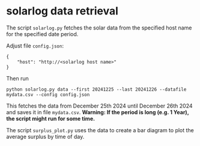 # solarlog data retrieval

The script `solarlog.py` fetches the solar data from the specified host name for the specified date period.

Adjust file `config.json`:
```
{
    "host": "http://<solarlog host name>"
}
``` 

Then run

```
python solarlog.py data --first 20241225 --last 20241226 --datafile mydata.csv --config config.json
```

This fetches the data from December 25th 2024 until December 26th 2024 and saves it in file `mydata.csv`.
**Warning: If the period is long (e.g. 1 Year), the script might run for some time.**


The script `surplus_plot.py` uses the data to create a bar diagram to plot the average surplus by time of day.

